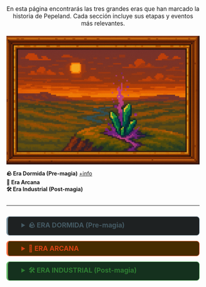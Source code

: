 <!-- eras.md -->

<!-- Introducción -->
<p style="text-align: center; font-size: 1.1em; margin-bottom: 1.5em;">
  En esta página encontrarás las tres grandes eras que han marcado la historia de Pepeland.  
  Cada sección incluye sus etapas y eventos más relevantes.
</p>

  <img src="../../other/images/pozos.png" alt="Pepeland Portada" width="1000" style="display: block; margin: 0 auto;">

<!-- Índice pequeño -->
<ul style="list-style: none; padding: 0; margin-bottom: 2em;">
  <li><a href="#era-dormida" style="text-decoration: none; font-weight: bold;">🪨 Era Dormida (Pre-magia)</a>     <a href="/docs/Lore/1. Era Dormida/ERA DORMIDA.md">+info</a></li>
  <li><a href="#era-arcana" style="text-decoration: none; font-weight: bold;">🔮 Era Arcana</a></li>
  <li><a href="#era-industrial" style="text-decoration: none; font-weight: bold;">🛠 Era Industrial (Post-magia)</a></li>
</ul>

<hr style="margin-bottom: 2em;"/>

<!-- Era Dormida como card colapsable -->
<details id="era-dormida" style="border: 1px solid #78909c; border-left: 4px solid #78909c; border-radius: 8px; background: #1e2122; margin-bottom: 1em;">
  <summary style="padding: 0.5em 2em; font-size: 1.25em; font-weight: bold; color: #455a64; cursor: pointer;">
    🪨 ERA DORMIDA (Pre-magia)
  </summary>
  <blockquote style="margin: 1em; padding: 0.75em 1em; background:rgb(57, 64, 66); border-left: 4px solid #78909c; font-style: italic;">
    En la quietud de la tierra yacía una fuerza latente; la Esencia dormida esperaba su despertar, mientras la humanidad ignoraba por completo su existencia.
  </blockquote>
  <div style="margin: 0 1.5em 1em 1.5em; line-height: 1.6;">
    <ul style="margin-top: 1em;">
      <li><strong>Ignorancia Arcana</strong><br/>
        La humanidad vive siglos sin saber de la existencia de la Esencia arcana.<br/>
        La vida gira en torno a los elementos físicos, sin presencia de magia.
      </li>
      <li><strong>La Expedición de Kor-Balun</strong><br/>
        Mineros en busca de diamantes descubren, por accidente, el primer Pozo de esencia, con Cristales arcanos malformados.
      </li>
      <li><strong>La Liberación Inesperada</strong><br/>
        Al fragmentar un cristal, se libera una onda de Esencia arcana pura que recorre cuevas y aflora en la superficie del mundo.
      </li>
      <li><strong>La Maldición de los Primeros</strong><br/>
        Los miembros de la expedición quedan atrapados en un vacío espectral.<br/>
        Desde entonces, todo aquel que desciende al Pozo desaparece.
      </li>
    </ul>
  </div>
</details>


<!-- Era Arcana como card colapsable -->
<details id="era-arcana" style="border: 1px solid #ff7043; border-left: 4px solid #ff7043; border-radius: 8px; background: #462b00; margin-bottom: 1em;">
  <summary style="padding: 0.5em 2em ; font-size: 1.25em; font-weight: bold; color: #d84315; cursor: pointer;">
            🔮 ERA ARCANA
  </summary>
  <blockquote style="margin: 1em 1.5em; padding: 0.75em 1em; background:rgb(141, 93, 16); border-left: 4px solid #ff7043; font-style: italic;">
    La chispa de la magia iluminó el mundo, desatando esplendor y contradicción; imperios se alzaron en su nombre y corazones se corrompieron con su poder.
  </blockquote>
  <div style="margin: 0 1.5em 1em 1.5em; line-height: 1.6;">
    <p>Una era de esplendor, conflicto y decadencia mágica. Se divide en cuatro etapas clave:</p>

    <!-- 1. El Despertar y la Expansión -->
    <h3 style="margin-top: 1.5em; color: #bf360c;">🟣 1. El Despertar y la Expansión</h3>
    <ul>
      <li><strong>Aparición de los Pozos de Esencia</strong><br/>
        Surgen por todo el mundo, liberando magia usable a través de Cristales arcanos.
      </li>
      <li><strong>El Auge de los Idealistas</strong><br/>
        Sociedades comienzan a moldear el mundo con Esencia arcana.<br/>
        Se fundan academias, clanes mágicos y ciudades encantadas.
      </li>
      <li><strong>La Disparidad Mágica</strong><br/>
        No todos pueden usar magia; surgen desigualdades entre quienes canalizan mucha esencia y quienes apenas la perciben.
      </li>
      <li><strong>La Corrupción Silenciosa</strong><br/>
        Algunos magos comienzan a abusar del poder.<br/>
        Cristales se oscurecen, aparecen grietas brillantes y señales de inestabilidad.
      </li>
    </ul>

    <!-- 2. La Primera Ruptura -->
    <h3 style="margin-top: 1.5em; color: #e64a19;">💥 2. La Primera Ruptura</h3>
    <ul>
      <li><strong>Fragmentación Forzada</strong><br/>
        Cristales corrompidos estallan al ser sobreutilizados, liberando Esencia arcana pura e inutilizable.
      </li>
      <li><strong>Consecuencias Mundiales</strong><br/>
        El mundo cambia drásticamente:
        <ul style="list-style: disc; margin-left: 1.5em;">
          <li>Noches prolongadas</li>
          <li>Plagas destructivas</li>
          <li>Aparición de monstruos desconocidos</li>
          <li>División de los Magos:
            <ul style="list-style: circle; margin-left: 1em;">
              <li>Protectores: intentan restaurar el equilibrio.</li>
              <li>Corruptos: desean dominar la esencia salvaje.</li>
              <li>Caídos: antes nobles, ahora rendidos al poder oscuro.</li>
            </ul>
          </li>
        </ul>
      </li>
      <li><strong>Conflicto entre Magos</strong><br/>
        Inician guerras internas entre las tres facciones.
      </li>
      <li><strong>Batalla de Valencruz</strong><br/>
        Los protectores derrotan a un grupo de corruptos, pero deben sellar el lugar con sus vidas.
      </li>
    </ul>

    <!-- 3. La Segunda Ruptura -->
    <h3 style="margin-top: 1.5em; color: #f4511e;">🩸 3. La Segunda Ruptura</h3>
    <ul>
      <li><strong>Uso descontrolado y corrupción total</strong><br/>
        A pesar de los intentos de restaurar el equilibrio, los magos corruptos y los poderes oscuros sobrecargan muchos Pozos de esencia.
      </li>
      <li><strong>Colapso de Cristales Arcanos</strong><br/>
        Las redes mágicas del mundo se saturan. Cristales centrales se sobrecargan y revientan, provocando ondas de destrucción masiva:
        <ul style="list-style: disc; margin-left: 1.5em;">
          <li>Devastación global</li>
          <li>Reinos enteros colapsan</li>
          <li>Ciudades flotantes caen</li>
          <li>La tierra se fragmenta en zonas inhóspitas</li>
        </ul>
      </li>
      <li><strong>Aceleración del odio hacia la magia</strong><br/>
        Las masas, testigos del horror, comienzan a rechazar toda forma de magia. Incluso los magos benévolos son considerados amenazas.
      </li>
      <li><strong>Fundación oculta de Nirthael</strong><br/>
        Los magos corruptos más poderosos inician en secreto la construcción de una fortaleza flotante como plan de huida: Nirthael.
      </li>
    </ul>

    <!-- 4. La Guerra de los Fragmentos -->
    <h3 style="margin-top: 1.5em; color: #ef6c00;">⚔️ 4. La Guerra de los Fragmentos</h3>
    <ul>
      <li><strong>Alzamiento Tecnológico</strong><br/>
        Estados industriales y pueblos antimagia comienzan a organizarse.<br/>
        Nace la Coalición tecnológica.
      </li>
      <li><strong>Inicio de la Guerra Mágico-Tecnológica</strong><br/>
        La coalición ataca con Disruptores mágicos y tecnología avanzada.<br/>
        Los magos están divididos y debilitados.
      </li>
      <li><strong>Eventos clave del conflicto</strong><br/>
        <ul style="list-style: disc; margin-left: 1.5em;">
          <li>El Asedio de Láridel: ciudad mágica defensiva, destruida tras meses de resistencia.</li>
          <li>La Rebelión de Valencruz (cruce con etapa anterior).</li>
          <li>El Levantamiento de Arzkar: primera gran victoria tecnológica.</li>
          <li>El Incendio de Roenhal: destrucción del mayor archivo de conocimiento arcano.</li>
          <li>El Duelo de Elion y Kaetra: choque final entre mentor y alumna en ciudad flotante.</li>
          <li>El Colapso del Valle de Nhereth: intento fallido de manipular esencia mutada.</li>
        </ul>
      </li>
      <li><strong>Batalla Final Oficial: El Asedio del Bastión de Nirthael</strong><br/>
        Últimos magos corruptos intentan huir del continente en una fortaleza voladora.<br/>
        La coalición lanza una ofensiva terrestre, aérea y de abordaje.<br/>
        Nirthael es destruida y se sella el conflicto armado.
      </li>
      <li><strong>Batalla Final Extraoficial: La Masacre de Velanthar</strong><br/>
        Última ciudad mágica no militar, hogar de refugiados de todo tipo.<br/>
        Es rodeada y destruida sin resistencia.<br/>
        Representa la muerte simbólica de la cultura mágica.
      </li>
    </ul>
  </div>
</details>


<!-- Era Industrial como card colapsable -->
<details id="era-industrial" style="border: 1px solid #66bb6a; border-left: 4px solid #66bb6a; border-radius: 8px; background: #15311e; margin-bottom: 1em;">
  <summary style="padding: 0.5em 2em; font-size: 1.25em; font-weight: bold; color: #2e7d32; cursor: pointer;">
    🛠 ERA INDUSTRIAL (Post-magia)
  </summary>
  <blockquote style="margin: 1em; padding: 0.75em 1em; background:rgb(30, 78, 46); border-left: 4px solid #66bb6a; font-style: italic;">
    Bajo el eco de las forjas y el zumbido de las máquinas, el mundo renació al amparo de la tecnología, relegando la magia a mito y advertencia.
  </blockquote>
  <div style="margin: 0 1.5em 1em 1.5em; line-height: 1.6;">
    <ul style="margin-top: 1em;">
      <li><strong>Implantación de los Sellos Supresores</strong><br/>
        Se desmantelan todos los Pozos activos.<br/>
        Cristales son destruidos o almacenados en cámaras selladas.
      </li>
      <li><strong>Creación de Disruptores Mágicos Permanentes</strong><br/>
        Se dispersan por todo el continente para impedir cualquier concentración mágica.
      </li>
      <li><strong>Gran Caza de Magos</strong><br/>
        Los pocos practicantes que sobreviven son perseguidos, ejecutados o forzados al exilio.
      </li>
      <li><strong>Prohibición del Saber Arcano</strong><br/>
        Se reescriben los libros de historia.<br/>
        La existencia de la magia se reduce a superstición peligrosa.<br/>
        El nombre de muchas ciudades mágicas es eliminado de los mapas.
      </li>
      <li><strong>Redescubrimiento Tardío de la Esencia</strong><br/>
        Siglos después, se detecta que la Esencia arcana, aunque dispersa, sigue existiendo.<br/>
        Algunos comienzan a usarla en secreto.<br/>
        Se crean runas primitivas que esquivan los Disruptores.
      </li>
    </ul>
  </div>
</details>
